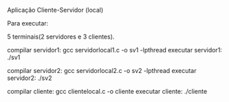 Aplicação Cliente-Servidor (local)

Para executar:

5 terminais(2 servidores e 3 clientes).

compilar servidor1: gcc servidorlocal1.c -o sv1 -lpthread
executar servidor1: ./sv1

compilar servidor2: gcc servidorlocal2.c -o sv2 -lpthread
executar servidor2: ./sv2

compilar cliente: gcc clientelocal.c -o cliente
executar cliente: ./cliente
